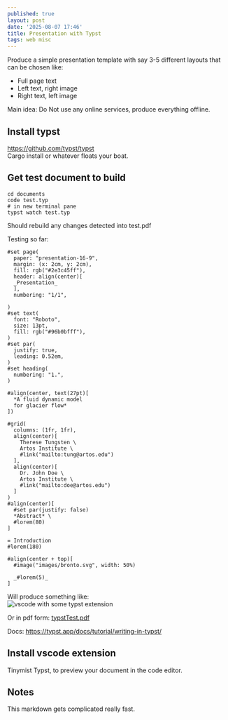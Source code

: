 ```yaml
---
published: true
layout: post
date: '2025-08-07 17:46'
title: Presentation with Typst
tags: web misc 
---
```

Produce a simple presentation template with say 3-5 different layouts that can be chosen like:
 - Full page text
 - Left text, right image
 - Right text, left image

Main idea: Do Not use any online services, produce everything offline.

## Install typst
<https://github.com/typst/typst>  
Cargo install or whatever floats your boat. 

## Get test document to build

    cd documents
    code test.typ
    # in new terminal pane
    typst watch test.typ

Should rebuild any changes detected into test.pdf

Testing so far:

    #set page(
      paper: "presentation-16-9",
      margin: (x: 2cm, y: 2cm),
      fill: rgb("#2e3c45ff"),
      header: align(center)[
      _Presentation_
      ],
      numbering: "1/1",

    )
    #set text(
      font: "Roboto",
      size: 13pt,
      fill: rgb("#96b0bfff"),
    )
    #set par(
      justify: true,
      leading: 0.52em,
    )
    #set heading(
      numbering: "1.",
    )

    #align(center, text(27pt)[
      *A fluid dynamic model
      for glacier flow*
    ])

    #grid(
      columns: (1fr, 1fr),
      align(center)[
        Therese Tungsten \
        Artos Institute \
        #link("mailto:tung@artos.edu")
      ],
      align(center)[
        Dr. John Doe \
        Artos Institute \
        #link("mailto:doe@artos.edu")
      ]
    )
    #align(center)[
      #set par(justify: false)
      *Abstract* \
      #lorem(80)
    ]

    = Introduction
    #lorem(180)

    #align(center + top)[
      #image("images/bronto.svg", width: 50%)

      _#lorem(5)_
    ]

Will produce something like:  
![vscode with some typst extension](https://images2.imgbox.com/06/65/Ehc02qmQ_o.png)

Or in pdf form: [typstTest.pdf](/media/typstTest.pdf)

Docs: <https://typst.app/docs/tutorial/writing-in-typst/>

## Install vscode extension
Tinymist Typst, to preview your document in the code editor.

## Notes
This markdown gets complicated really fast.
